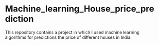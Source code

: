# Machine_learning_House_price_prediction
This repository contains a project in which I used machine learning algorithms for predictions the price of different houses in India.
